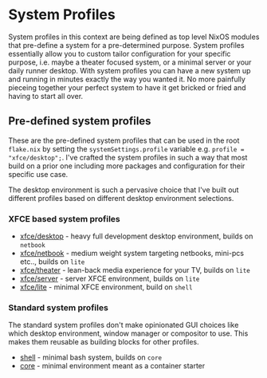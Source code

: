 # System Profiles
System profiles in this context are being defined as top level NixOS modules that pre-define a system 
for a pre-determined purpose. System profiles essentially allow you to custom tailor configuration 
for your specific purpose, i.e. maybe a theater focused system, or a minimal server or your daily 
runner desktop. With system profiles you can have a new system up and running in minutes exactly the 
way you wanted it. No more painfully pieceing together your perfect system to have it get bricked or 
fried and having to start all over.

## Pre-defined system profiles
These are the pre-defined system profiles that can be used in the root `flake.nix` by setting the 
`systemSettings.profile` variable e.g. `profile = "xfce/desktop";`. I've crafted the system profiles 
in such a way that most build on a prior one including more packages and configuration for their 
specific use case.

The desktop environment is such a pervasive choice that I've built out different profiles based on 
different desktop environment selections.

### XFCE based system profiles
* [xfce/desktop](xfce/desktop) - heavy full development desktop environment, builds on `netbook`
* [xfce/netbook](xfce/netbook) - medium weight system targeting netbooks, mini-pcs etc.., builds on `lite`
* [xfce/theater](xfce/theater) - lean-back media experience for your TV, builds on `lite`
* [xfce/server](xfce/server) - server XFCE environment, builds on `lite`
* [xfce/lite](xfce/lite) - minimal XFCE environment, build on `shell`

### Standard system profiles
The standard system profiles don't make opinionated GUI choices like which desktop environment, 
window manager or compositor to use. This makes them reusable as building blocks for other profiles. 

* [shell](shell) - minimal bash system, builds on `core`
* [core](core) - minimal environment meant as a container starter

<!-- 
vim: ts=2:sw=2:sts=2
-->
